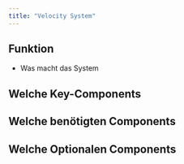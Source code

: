 ```yaml
---
title: "Velocity System"
---
```


## Funktion

- Was macht das System

## Welche Key-Components

## Welche benötigten Components

## Welche Optionalen Components